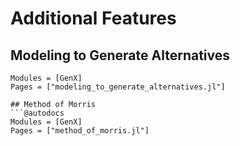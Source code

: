 # Additional Features

## Modeling to Generate Alternatives
```@autodocs
Modules = [GenX]
Pages = ["modeling_to_generate_alternatives.jl"]

## Method of Morris
```@autodocs
Modules = [GenX]
Pages = ["method_of_morris.jl"]
```
